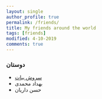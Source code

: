 ```yaml
---
layout: single
author_profile: true
permalink: /friends/
title: My friends around the world
tags: [friends]
modified: 4-10-2019
comments: true
---
```


### دوستان
* [سروش بیات](http://t.me/soroushbayat)
* بهداد محمدی
* حسن داریان



